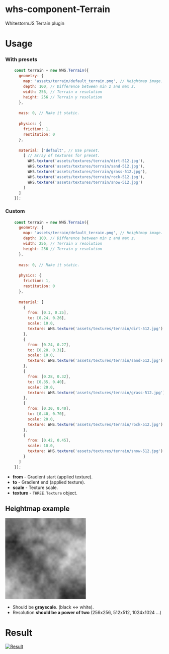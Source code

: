 # whs-component-Terrain
WhitestormJS Terrain plugin

# Usage 

### With presets
```javascript
    const terrain = new WHS.Terrain({
      geometry: {
        map: 'assets/terrain/default_terrain.png', // Heightmap image.
        depth: 100, // Difference between min z and max z.
        width: 256, // Terrain x resolution
        height: 256 // Terrain y resolution
      },

      mass: 0, // Make it static.

      physics: {
        friction: 1,
        restitution: 0
      },

      material: ['default', // Use preset.
        [ // Array of textures for preset.
          WHS.texture('assets/textures/terrain/dirt-512.jpg'),
          WHS.texture('assets/textures/terrain/sand-512.jpg'),
          WHS.texture('assets/textures/terrain/grass-512.jpg'),
          WHS.texture('assets/textures/terrain/rock-512.jpg'),
          WHS.texture('assets/textures/terrain/snow-512.jpg')
        ]
      ]
    });
```

### Custom
```javascript
    const terrain = new WHS.Terrain({
      geometry: {
        map: 'assets/terrain/default_terrain.png', // Heightmap image.
        depth: 100, // Difference between min z and max z.
        width: 256, // Terrain x resolution
        height: 256 // Terrain y resolution
      },

      mass: 0, // Make it static.

      physics: {
        friction: 1,
        restitution: 0
      },

      material: [
        {
          from: [0.1, 0.25],
          to: [0.24, 0.26],
          scale: 10.0,
          texture: WHS.texture('assets/textures/terrain/dirt-512.jpg')
        },
        {
          from: [0.24, 0.27],
          to: [0.28, 0.31],
          scale: 10.0,
          texture: WHS.texture('assets/textures/terrain/sand-512.jpg')
        },
        {
          from: [0.28, 0.32],
          to: [0.35, 0.40],
          scale: 20.0,
          texture: WHS.texture('assets/textures/terrain/grass-512.jpg')
        },
        {
          from: [0.30, 0.40],
          to: [0.40, 0.70],
          scale: 20.0,
          texture: WHS.texture('assets/textures/terrain/rock-512.jpg')
        },
        {
          from: [0.42, 0.45],
          scale: 10.0,
          texture: WHS.texture('assets/textures/terrain/snow-512.jpg')
        }
      ]
    });
```

- **from** - Gradient start (applied texture).
- **to** - Gradient end (applied texture).
- **scale** - Texture scale.
- **texture** - `THREE.Texture` object.

## Heightmap example

![Heightmap](https://raw.githubusercontent.com/WhitestormJS/whs-component-terrain/master/examples/assets/terrain/default_terrain.png)

- Should be **grayscale**. (black <-> white).
- Resolution **should be a power of two** (256x256, 512x512, 1024x1024 ...)

# Result

[![Result](https://cdn.pbrd.co/images/516FNEvR9.png)](whsjs.io/whs-component-terrain/examples/)
